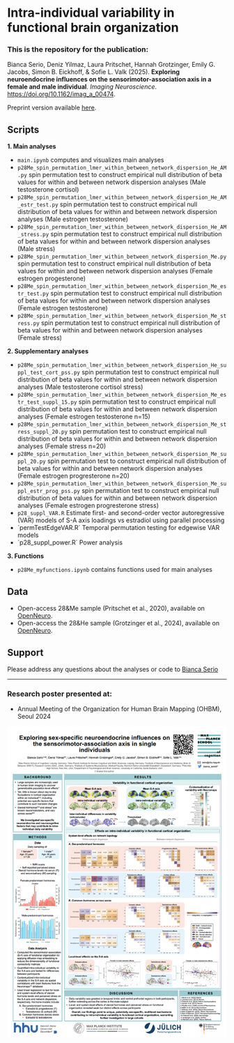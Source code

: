 # Intra-individual variability in functional brain organization

### This is the repository for the publication:
Bianca Serio, Deniz Yilmaz, Laura Pritschet, Hannah Grotzinger, Emily G. Jacobs, Simon B. Eickhoff, & Sofie L. Valk (2025). **Exploring neuroendocrine influences on the sensorimotor-association axis in a female and male individual**. _Imaging Neuroscience_. https://doi.org/10.1162/imag_a_00474.

Preprint version available [here](https://www.biorxiv.org/content/10.1101/2024.05.04.592501v1).

## Scripts

**1. Main analyses**
- `main.ipynb` computes and visualizes main analyses
- `p28Me_spin_permutation_lmer_within_between_network_dispersion_He_AM.py` spin permutation test to construct empirical null distribution of beta values for within and between network dispersion analyses (Male testosterone cortisol)
- `p28Me_spin_permutation_lmer_within_between_network_dispersion_He_AM_estr_test.py` spin permutation test to construct empirical null distribution of beta values for within and between network dispersion analyses (Male estrogen testosterone)
- `p28Me_spin_permutation_lmer_within_between_network_dispersion_He_AM_stress.py` spin permutation test to construct empirical null distribution of beta values for within and between network dispersion analyses (Male stress) 
- `p28Me_spin_permutation_lmer_within_between_network_dispersion_Me.py` spin permutation test to construct empirical null distribution of beta values for within and between network dispersion analyses (Female estrogen progesterone)
- `p28Me_spin_permutation_lmer_within_between_network_dispersion_Me_estr_test.py` spin permutation test to construct empirical null distribution of beta values for within and between network dispersion analyses (Female estrogen testosterone)
- `p28Me_spin_permutation_lmer_within_between_network_dispersion_Me_stress.py` spin permutation test to construct empirical null distribution of beta values for within and between network dispersion analyses (Female stress)

**2. Supplementary analyses**
- `p28Me_spin_permutation_lmer_within_between_network_dispersion_He_suppl_test_cort_pss.py` spin permutation test to construct empirical null distribution of beta values for within and between network dispersion analyses (Male testosterone cortisol stress)
- `p28Me_spin_permutation_lmer_within_between_network_dispersion_Me_estr_test_suppl_15.py` spin permutation test to construct empirical null distribution of beta values for within and between network dispersion analyses (Female estrogen testosterone n=15)
- `p28Me_spin_permutation_lmer_within_between_network_dispersion_Me_stress_suppl_20.py` spin permutation test to construct empirical null distribution of beta values for within and between network dispersion analyses (Female stress n=20)
- `p28Me_spin_permutation_lmer_within_between_network_dispersion_Me_suppl_20.py` spin permutation test to construct empirical null distribution of beta values for within and between network dispersion analyses (Female estrogen progresterone n=20)
- `p28Me_spin_permutation_lmer_within_between_network_dispersion_Me_suppl_estr_prog_pss.py` spin permutation test to construct empirical null distribution of beta values for within and between network dispersion analyses (Female estrogen progresterone stress)
- `p28_suppl_VAR.R` Estimate first- and second-order vector autoregressive (VAR) models of S-A axis loadings vs estradiol using parallel processing
- ´permTestEdgeVAR.R´ Temporal permutation testing for edgewise VAR models
- ´p28_suppl_power.R´ Power analysis

**3. Functions**
- `p28Me_myfunctions.ipynb` contains functions used for main analyses


## Data
- Open-access 28&Me sample (Pritschet et al., 2020), available on [OpenNeuro](https://openneuro.org/datasets/ds002674/versions/1.0.5).
- Open-access the 28&He sample (Grotzinger et al., 2024), available on [OpenNeuro](https://openneuro.org/datasets/ds005115/versions/1.0.0). 


## Support
Please address any questions about the analyses or code to [Bianca Serio](mailto:serio@cbs.mpg.de)

---

### Research poster presented at:
- Annual Meeting of the Organization for Human Brain Mapping (OHBM), Seoul 2024

![image](Poster.png)
